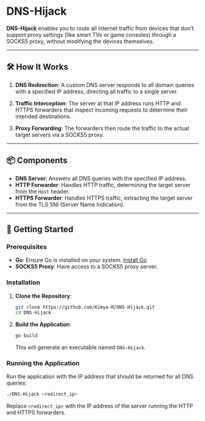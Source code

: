 # DNS-Hijack

**DNS-Hijack** enables you to route all internet traffic from devices that don't support proxy settings (like smart TVs or game consoles) through a SOCKS5 proxy, without modifying the devices themselves.

---

## 🛠️ How It Works

1. **DNS Redirection**: A custom DNS server responds to all domain queries with a specified IP address, directing all traffic to a single server.

2. **Traffic Interception**: The server at that IP address runs HTTP and HTTPS forwarders that inspect incoming requests to determine their intended destinations.

3. **Proxy Forwarding**: The forwarders then route the traffic to the actual target servers via a SOCKS5 proxy.

---

## 📦 Components

* **DNS Server**: Answers all DNS queries with the specified IP address.
* **HTTP Forwarder**: Handles HTTP traffic, determining the target server from the `Host` header.
* **HTTPS Forwarder**: Handles HTTPS traffic, extracting the target server from the TLS SNI (Server Name Indication).

---

## 🚀 Getting Started

### Prerequisites

* **Go**: Ensure Go is installed on your system. [Install Go](https://golang.org/doc/install)
* **SOCKS5 Proxy**: Have access to a SOCKS5 proxy server.

### Installation

1. **Clone the Repository**:

   ```bash
   git clone https://github.com/Kimya-M/DNS-Hijack.git
   cd DNS-Hijack
   ```

2. **Build the Application**:

   ```bash
   go build
   ```

   This will generate an executable named `DNS-Hijack`.

### Running the Application

Run the application with the IP address that should be returned for all DNS queries:

```bash
./DNS-Hijack <redirect_ip>
```

Replace `<redirect_ip>` with the IP address of the server running the HTTP and HTTPS forwarders.
